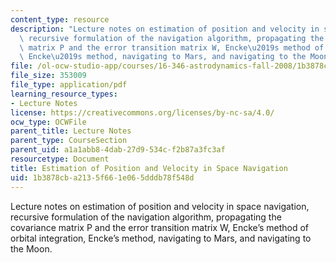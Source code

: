 ```yaml
---
content_type: resource
description: "Lecture notes on estimation of position and velocity in space navigation,\
  \ recursive formulation of the navigation algorithm, propagating the covariance\
  \ matrix P and the error transition matrix W, Encke\u2019s method of orbital integration,\
  \ Encke\u2019s method, navigating to Mars, and navigating to the Moon."
file: /ol-ocw-studio-app/courses/16-346-astrodynamics-fall-2008/1b3878cba2135f661e065dddb78f548d_lec_23.pdf
file_size: 353009
file_type: application/pdf
learning_resource_types:
- Lecture Notes
license: https://creativecommons.org/licenses/by-nc-sa/4.0/
ocw_type: OCWFile
parent_title: Lecture Notes
parent_type: CourseSection
parent_uid: a1a1abb8-4dab-27d9-534c-f2b87a3fc3af
resourcetype: Document
title: Estimation of Position and Velocity in Space Navigation
uid: 1b3878cb-a213-5f66-1e06-5dddb78f548d
---
```

Lecture notes on estimation of position and velocity in space navigation, recursive formulation of the navigation algorithm, propagating the covariance matrix P and the error transition matrix W, Encke’s method of orbital integration, Encke’s method, navigating to Mars, and navigating to the Moon.